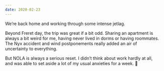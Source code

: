 ```yaml
---
date: 2020-02-23
---
```


We’re back home and working through some intense jetlag.

Beyond Freret day, the trip was great if a bit odd. Sharing an apartment is always a bit weird for me, having never lived in dorms or having roommates. The Nyx accident and wind postponements really added an air of uncertainty to everything.

But NOLA is always a serious reset. I didn’t think about work hardly at all, and was able to set aside a lot of my usual anxieties for a week. 🥂
